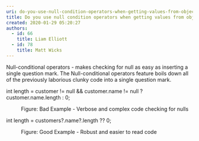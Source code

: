 ```yaml
---
uri: do-you-use-null-condition-operators-when-getting-values-from-objects
title: Do you use null condition operators when getting values from objects
created: 2020-01-29 05:20:27
authors:
  - id: 66
    title: Liam Elliott
  - id: 78
    title: Matt Wicks
---
```





<span class='intro'> ​Null-conditional operators - makes checking for null as easy as inserting a single question mark. The Null-conditional operators feature boils down all of the previously laborious clunky code into a single question mark.<br> </span>

<p class="ssw15-rteElement-CodeArea">int length = customer&#160;!= null &amp;&amp; customer.name != null&#160;? customer.name.length &#58; 0;&#160;&#160;</p><dd class="ssw15-rteElement-FigureBad">Figure&#58; Bad Example - Verbose and complex code checking for nulls<br></dd><p class="ssw15-rteElement-CodeArea">int length = customers?.name?.length ?? 0;<br></p><dd class="ssw15-rteElement-FigureGood">​​Figure&#58; Good Example - Robust and easier to read code<br></dd>


